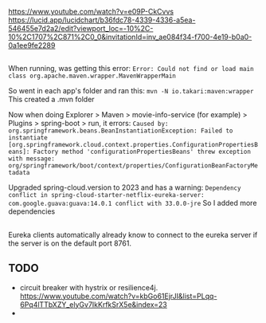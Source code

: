https://www.youtube.com/watch?v=e09P-CkCvvs
https://lucid.app/lucidchart/b36fdc78-4339-4336-a5ea-546455e7d2a2/edit?viewport_loc=-10%2C-10%2C1707%2C871%2C0_0&invitationId=inv_ae084f34-f700-4e19-b0a0-0a1ee9fe2289
##
When running, was getting this error:
`Error: Could not find or load main class org.apache.maven.wrapper.MavenWrapperMain`

So went in each app's folder and ran this:
`mvn -N io.takari:maven:wrapper`
This created a .mvn folder


Now when doing Explorer > Maven > movie-info-service (for example) > Plugins > spring-boot > run, it errors:
`Caused by: org.springframework.beans.BeanInstantiationException: Failed to instantiate [org.springframework.cloud.context.properties.ConfigurationPropertiesBeans]: Factory method 'configurationPropertiesBeans' threw exception with message: org/springframework/boot/context/properties/ConfigurationBeanFactoryMetadata`

Upgraded spring-cloud.version to 2023 and has a warning:
`Dependency conflict in spring-cloud-starter-netflix-eureka-server: com.google.guava:guava:14.0.1 conflict with 33.0.0-jre`
So I added more dependencies

##
Eureka clients automatically already know to connect to the eureka server if the server is on the default port 8761.

## TODO
- circuit breaker with hystrix or resilience4j. https://www.youtube.com/watch?v=kbGo61EjrJI&list=PLqq-6Pq4lTTbXZY_elyGv7IkKrfkSrX5e&index=23
- 